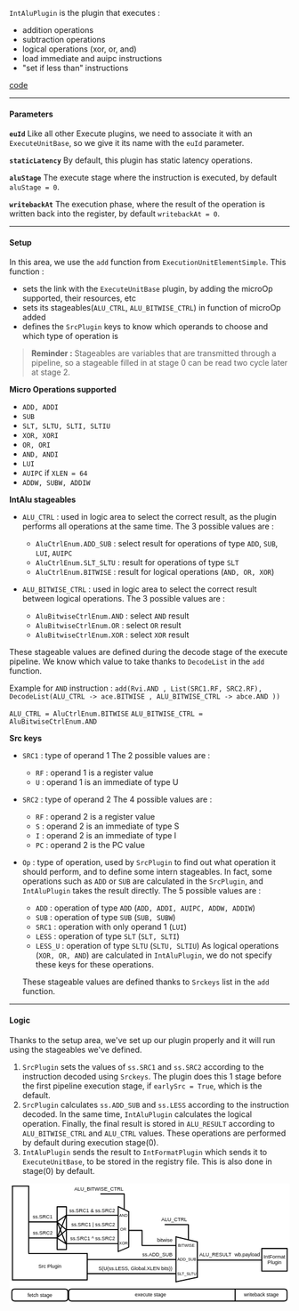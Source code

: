 `IntAluPlugin` is the plugin that executes :
- addition operations
- subtraction operations
- logical operations (xor, or, and)
- load immediate and auipc instructions
- "set if less than" instructions

[code](https://github.com/SpinalHDL/NaxRiscv/blob/main/src/main/scala/naxriscv/execute/IntAluPlugin.scala)

___

#### Parameters

**`euId`**
Like all other Execute plugins, we need to associate it with an `ExecuteUnitBase`, so we give it its name with the `euId` parameter.

**`staticLatency`**
By default, this plugin has static latency operations.

**`aluStage`**
The execute stage where the instruction is executed, by default `aluStage = 0`.

**`writebackAt`**
The execution phase, where the result of the operation is written back into the register, by default `writebackAt = 0`.

___

#### Setup

In this area, we use the `add` function from `ExecutionUnitElementSimple`.
This function : 
- sets the link with the `ExecuteUnitBase` plugin, by adding the microOp supported, their resources, etc
- sets its stageables(`ALU_CTRL`, `ALU_BITWISE_CTRL`) in function of microOp added
- defines the `SrcPlugin` keys to know which operands to choose and which type of operation is

> **Reminder :** Stageables are variables that are transmitted through a pipeline, so a stageable filled in at stage 0 can be read two cycle later at stage 2.

**Micro Operations supported**
- `ADD, ADDI`
- `SUB`
- `SLT, SLTU, SLTI, SLTIU`
- `XOR, XORI`
- `OR, ORI`
- `AND, ANDI`
- `LUI`
- `AUIPC`
if `XLEN = 64`
- `ADDW, SUBW, ADDIW`

**IntAlu stageables**

- `ALU_CTRL` : used in logic area to select the correct result, as the plugin performs all operations at the same time.
	The 3 possible values are :
	- `AluCtrlEnum.ADD_SUB` : select result for operations of type `ADD`, `SUB`, `LUI`, `AUIPC`
	- `AluCtrlEnum.SLT_SLTU` : result for operations of type `SLT`
	- `AluCtrlEnum.BITWISE` : result for logical operations (`AND, OR, XOR`)

- `ALU_BITWISE_CTRL` : used in logic area to select the correct result between logical operations.
	The 3 possible values are :
	- `AluBitwiseCtrlEnum.AND` : select `AND` result
	- `AluBitwiseCtrlEnum.OR` : select `OR` result
	- `AluBitwiseCtrlEnum.XOR` : select `XOR` result

These stageable values are defined during the decode stage of the execute pipeline. We know which value to take thanks to `DecodeList` in the `add` function.

Example for `AND` instruction :
`add(Rvi.AND , List(SRC1.RF, SRC2.RF), DecodeList(ALU_CTRL -> ace.BITWISE , ALU_BITWISE_CTRL -> abce.AND ))`

`ALU_CTRL = AluCtrlEnum.BITWISE` 
`ALU_BITWISE_CTRL = AluBitwiseCtrlEnum.AND`

**Src keys**

- `SRC1` : type of operand 1
	The 2 possible values are :
	- `RF` : operand 1 is a register value
	- `U` : operand 1 is an immediate of type U

- `SRC2` : type of operand 2
	The 4 possible values are :
	- `RF` : operand 2 is a register value
	- `S` : operand 2 is an immediate of type S
	- `I` : operand 2 is an immediate of type I
	- `PC` : operand 2 is the PC value

- `Op` : type of operation, used by `SrcPlugin` to find out what operation it should perform, and to define some intern stageables.
	In fact, some operations such as `ADD` or `SUB` are calculated in the `SrcPlugin`, and `IntAluPlugin` takes the result directly.
	The 5 possible values are :
	- `ADD` : operation of type `ADD` (`ADD, ADDI, AUIPC, ADDW, ADDIW`)
	- `SUB` : operation of type `SUB` (`SUB, SUBW`)
	- `SRC1` : operation with only operand 1 (`LUI`)
	- `LESS` : operation of type `SLT` (`SLT, SLTI`)
	- `LESS_U` : operation of type `SLTU` (`SLTU, SLTIU`)
	As logical operations (`XOR, OR, AND`) are calculated in `IntAluPlugin`, we do not specify these keys for these operations.
	
	These stageable values are defined thanks to `Srckeys` list in the `add` function.

___

#### Logic

Thanks to the setup area, we've set up our plugin properly and it will run using the stageables we've defined.

1. `SrcPlugin` sets the values of `ss.SRC1` and `ss.SRC2` according to the instruction decoded using `Srckeys`. The plugin does this 1 stage before the first pipeline execution stage, if `earlySrc = True`, which is the default.
2. `SrcPlugin` calculates `ss.ADD_SUB` and `ss.LESS` according to the instruction decoded. In the same time, `IntAluPlugin` calculates the logical operation. Finally, the final result is stored in `ALU_RESULT` according to `ALU_BITWISE_CTRL` and `ALU_CTRL` values. These operations are performed by default during execution stage(0).
3. `IntAluPlugin` sends the result to `IntFormatPlugin` which sends it to `ExecuteUnitBase`, to be stored in the registry file. This is also done in stage(0) by default.

<svg version="1.1" xmlns="http://www.w3.org/2000/svg" viewBox="0 0 1115.3130136358536 478" width="1115.3130136358536" height="478">
  <!-- svg-source:excalidraw -->
  
  <defs>
    <style class="style-fonts">
      @font-face {
        font-family: "Virgil";
        src: url("https://excalidraw.com/Virgil.woff2");
      }
      @font-face {
        font-family: "Cascadia";
        src: url("https://excalidraw.com/Cascadia.woff2");
      }
    </style>
  </defs>
  <rect x="0" y="0" width="1115.3130136358536" height="478" fill="#ffffff"></rect><g stroke-linecap="round"><g transform="translate(433 92) rotate(0 0 89.5)"><path d="M0 0 C0 53.51, 0 107.03, 0 179 M0 0 C0 71.44, 0 142.88, 0 179" stroke="#000000" stroke-width="4" fill="none"></path></g></g><mask></mask><g stroke-linecap="round"><g transform="translate(475 113) rotate(0 0 70)"><path d="M0 0 C0 52.28, 0 104.56, 0 140 M0 0 C0 50.57, 0 101.14, 0 140" stroke="#000000" stroke-width="4" fill="none"></path></g></g><mask></mask><g stroke-linecap="round"><g transform="translate(433 92) rotate(0 21 10.5)"><path d="M0 0 C10.15 5.08, 20.3 10.15, 42 21 M0 0 C15.8 7.9, 31.6 15.8, 42 21" stroke="#000000" stroke-width="4" fill="none"></path></g></g><mask></mask><g stroke-linecap="round"><g transform="translate(433 271) rotate(0 20.5 -8.5)"><path d="M0 0 C15.63 -6.48, 31.26 -12.96, 41 -17 M0 0 C12.01 -4.98, 24.02 -9.96, 41 -17" stroke="#000000" stroke-width="4" fill="none"></path></g></g><mask></mask><g stroke-linecap="round"><g transform="translate(663 212.5) rotate(0 0 89.5)"><path d="M0 0 C0 49.27, 0 98.54, 0 179 M0 0 C0 67.59, 0 135.18, 0 179" stroke="#000000" stroke-width="4" fill="none"></path></g></g><mask></mask><g stroke-linecap="round"><g transform="translate(748 233.5) rotate(0 0 70)"><path d="M0 0 C0 40.91, 0 81.81, 0 140 M0 0 C0 52.14, 0 104.28, 0 140" stroke="#000000" stroke-width="4" fill="none"></path></g></g><mask></mask><g stroke-linecap="round"><g transform="translate(663 212.5) rotate(0 42.5 10)"><path d="M0 0 C22.38 5.27, 44.76 10.53, 85 20 M0 0 C25.48 5.99, 50.95 11.99, 85 20" stroke="#000000" stroke-width="4" fill="none"></path></g></g><mask></mask><g stroke-linecap="round"><g transform="translate(663 391.5) rotate(0 42.5 -9)"><path d="M0 0 C27.28 -5.78, 54.55 -11.55, 85 -18 M0 0 C28.56 -6.05, 57.12 -12.1, 85 -18" stroke="#000000" stroke-width="4" fill="none"></path></g></g><mask></mask><g stroke-linecap="round"><g transform="translate(430 184) rotate(0 -100.5 0)"><path d="M0 0 C-63.29 0, -126.57 0, -201 0 M0 0 C-78.69 0, -157.38 0, -201 0" stroke="#000000" stroke-width="4" fill="none"></path></g></g><mask></mask><g stroke-linecap="round"><g transform="translate(430 127) rotate(0 -100.5 0)"><path d="M0 0 C-47.14 0, -94.29 0, -201 0 M0 0 C-79.02 0, -158.04 0, -201 0" stroke="#000000" stroke-width="4" fill="none"></path></g></g><mask></mask><g stroke-linecap="round"><g transform="translate(430 240) rotate(0 -100.5 0)"><path d="M0 0 C-72.46 0, -144.92 0, -201 0 M0 0 C-69.8 0, -139.6 0, -201 0" stroke="#000000" stroke-width="4" fill="none"></path></g></g><mask></mask><g stroke-linecap="round"><g transform="translate(364 42) rotate(0 46.5 30)"><path d="M0 0 C36.14 0, 72.28 0, 93 0 M0 0 C33.25 0, 66.49 0, 93 0 M93 0 C93 18.74, 93 37.47, 93 60 M93 0 C93 13.7, 93 27.4, 93 60" stroke="#000000" stroke-width="4" fill="none"></path></g></g><mask></mask><g stroke-linecap="round"><g transform="translate(662 247) rotate(0 -92.5 -30)"><path d="M0 0 C-46.49 0, -92.98 0, -134 0 M0 0 C-35.87 0, -71.73 0, -134 0 M-134 0 C-134 -22.38, -134 -44.76, -134 -60 M-134 0 C-134 -22.77, -134 -45.54, -134 -60 M-134 -60 C-144.89 -60, -155.78 -60, -185 -60 M-134 -60 C-150.46 -60, -166.92 -60, -185 -60" stroke="#000000" stroke-width="4" fill="none"></path></g></g><mask></mask><g stroke-linecap="round"><g transform="translate(619.5 164) rotate(0 46.5 30)"><path d="M0 0 C19.28 0, 38.56 0, 93 0 M0 0 C21.2 0, 42.4 0, 93 0 M93 0 C93 23.63, 93 47.26, 93 60 M93 0 C93 23.12, 93 46.25, 93 60" stroke="#000000" stroke-width="4" fill="none"></path></g></g><mask></mask><g transform="translate(238 96) rotate(0 91.5 11.5)"><text x="91.5" y="18" font-family="Helvetica, Segoe UI Emoji" font-size="20px" fill="#000000" text-anchor="middle" style="white-space: pre;" direction="ltr">ss.SRC1 &amp; ss.SRC2</text></g><g transform="translate(246 152.5) rotate(0 87.5 11.5)"><text x="87.5" y="18" font-family="Helvetica, Segoe UI Emoji" font-size="20px" fill="#000000" text-anchor="middle" style="white-space: pre;" direction="ltr">ss.SRC1 | ss.SRC2</text></g><g transform="translate(242 208.5) rotate(0 89.5 11.5)"><text x="89.5" y="18" font-family="Helvetica, Segoe UI Emoji" font-size="20px" fill="#000000" text-anchor="middle" style="white-space: pre;" direction="ltr">ss.SRC1 ^ ss.SRC2</text></g><g transform="translate(257.5 10) rotate(0 98.5 11.5)"><text x="98.5" y="18" font-family="Helvetica, Segoe UI Emoji" font-size="20px" fill="#000000" text-anchor="middle" style="white-space: pre;" direction="ltr">ALU_BITWISE_CTRL</text></g><g transform="translate(436.5 118.5) rotate(0 17.5 9)"><text x="17.5" y="14" font-family="Helvetica, Segoe UI Emoji" font-size="16px" fill="#000000" text-anchor="middle" style="white-space: pre;" direction="ltr">AND</text></g><g transform="translate(440.5 173) rotate(0 12.5 9)"><text x="12.5" y="14" font-family="Helvetica, Segoe UI Emoji" font-size="16px" fill="#000000" text-anchor="middle" style="white-space: pre;" direction="ltr">OR</text></g><g transform="translate(436 230) rotate(0 18 9)"><text x="18" y="14" font-family="Helvetica, Segoe UI Emoji" font-size="16px" fill="#000000" text-anchor="middle" style="white-space: pre;" direction="ltr">XOR</text></g><g transform="translate(587.5 214.5) rotate(0 31 11.5)"><text x="31" y="18" font-family="Helvetica, Segoe UI Emoji" font-size="20px" fill="#000000" text-anchor="middle" style="white-space: pre;" direction="ltr">bitwise</text></g><g stroke-linecap="round"><g transform="translate(660 303) rotate(0 -174.5 0)"><path d="M0 0 C-101.24 0, -202.48 0, -349 0 M0 0 C-97.47 0, -194.93 0, -349 0" stroke="#000000" stroke-width="4" fill="none"></path></g></g><mask></mask><g stroke-linecap="round"><g transform="translate(660 359) rotate(0 -175 0)"><path d="M0 0 C-83.95 0, -167.91 0, -350 0 M0 0 C-76.54 0, -153.08 0, -350 0" stroke="#000000" stroke-width="4" fill="none"></path></g></g><mask></mask><g transform="translate(353.5 328) rotate(0 148 11.5)"><text x="148" y="18" font-family="Helvetica, Segoe UI Emoji" font-size="20px" fill="#000000" text-anchor="middle" style="white-space: pre;" direction="ltr">S(U(ss.LESS, Global.XLEN bits))</text></g><g transform="translate(528.5 273) rotate(0 60.5 11.5)"><text x="60.5" y="18" font-family="Helvetica, Segoe UI Emoji" font-size="20px" fill="#000000" text-anchor="middle" style="white-space: pre;" direction="ltr">ss.ADD_SUB</text></g><g transform="translate(670.5 237.5) rotate(0 33.5 9)"><text x="33.5" y="14" font-family="Helvetica, Segoe UI Emoji" font-size="16px" fill="#000000" text-anchor="middle" style="white-space: pre;" direction="ltr">BITWISE</text></g><g transform="translate(667 351) rotate(0 39 9)"><text x="39" y="14" font-family="Helvetica, Segoe UI Emoji" font-size="16px" fill="#000000" text-anchor="middle" style="white-space: pre;" direction="ltr">SLT_SLTU</text></g><g transform="translate(667.5 294) rotate(0 38.5 9)"><text x="38.5" y="14" font-family="Helvetica, Segoe UI Emoji" font-size="16px" fill="#000000" text-anchor="middle" style="white-space: pre;" direction="ltr">ADD_SUB</text></g><g transform="translate(604.5 132.5) rotate(0 51.5 11.5)"><text x="51.5" y="18" font-family="Helvetica, Segoe UI Emoji" font-size="20px" fill="#000000" text-anchor="middle" style="white-space: pre;" direction="ltr">ALU_CTRL</text></g><g transform="translate(755.8959111569475 272.02081776861047) rotate(0 64 11.5)"><text x="64" y="18" font-family="Helvetica, Segoe UI Emoji" font-size="20px" fill="#000000" text-anchor="middle" style="white-space: pre;" direction="ltr">ALU_RESULT</text></g><g stroke-linecap="round"><g transform="translate(750 305) rotate(0 126.42694077978103 0)"><path d="M0 0 C80.19 0, 160.37 0, 252.85 0 M0 0 C60.12 0, 120.24 0, 252.85 0" stroke="#000000" stroke-width="4" fill="none"></path></g></g><mask></mask><g transform="translate(895.666915702232 272.02081776861047) rotate(0 51 11.5)"><text x="51" y="18" font-family="Helvetica, Segoe UI Emoji" font-size="20px" fill="#000000" text-anchor="middle" style="white-space: pre;" direction="ltr">wb.payload</text></g><g stroke-linecap="round" transform="translate(1004.3130136358536 258.9791822313896) rotate(0 50.5 45)"><path d="M0 0 C22.57 0, 45.14 0, 101 0 M0 0 C31.97 0, 63.94 0, 101 0 M101 0 C101 34.95, 101 69.9, 101 90 M101 0 C101 20.58, 101 41.16, 101 90 M101 90 C65.19 90, 29.39 90, 0 90 M101 90 C67.97 90, 34.94 90, 0 90 M0 90 C0 68.72, 0 47.43, 0 0 M0 90 C0 65.6, 0 41.2, 0 0" stroke="#000000" stroke-width="4" fill="none"></path></g><g transform="translate(1011.3130136358536 280.9791822313896) rotate(0 43.5 23)"><text x="43.5" y="18" font-family="Helvetica, Segoe UI Emoji" font-size="20px" fill="#000000" text-anchor="middle" style="white-space: pre;" direction="ltr">IntFormat</text><text x="43.5" y="41" font-family="Helvetica, Segoe UI Emoji" font-size="20px" fill="#000000" text-anchor="middle" style="white-space: pre;" direction="ltr">Plugin</text></g><g stroke-linecap="round" transform="translate(236 420) rotate(0 434.5 24)"><path d="M12 0 M12 0 C336.3 0, 660.6 0, 857 0 M12 0 C221.69 0, 431.39 0, 857 0 M857 0 C865 0, 869 4, 869 12 M857 0 C865 0, 869 4, 869 12 M869 12 C869 19.06, 869 26.12, 869 36 M869 12 C869 17.41, 869 22.82, 869 36 M869 36 C869 44, 865 48, 857 48 M869 36 C869 44, 865 48, 857 48 M857 48 C542.87 48, 228.74 48, 12 48 M857 48 C591.36 48, 325.73 48, 12 48 M12 48 C4 48, 0 44, 0 36 M12 48 C4 48, 0 44, 0 36 M0 36 C0 28.89, 0 21.77, 0 12 M0 36 C0 27.95, 0 19.89, 0 12 M0 12 C0 4, 4 0, 12 0 M0 12 C0 4, 4 0, 12 0" stroke="#000000" stroke-width="4" fill="none"></path></g><g stroke-linecap="round" transform="translate(10 420) rotate(0 111.5 24)"><path d="M12 0 M12 0 C55.91 0, 99.83 0, 211 0 M12 0 C57.21 0, 102.41 0, 211 0 M211 0 C219 0, 223 4, 223 12 M211 0 C219 0, 223 4, 223 12 M223 12 C223 17.92, 223 23.84, 223 36 M223 12 C223 17.93, 223 23.86, 223 36 M223 36 C223 44, 219 48, 211 48 M223 36 C223 44, 219 48, 211 48 M211 48 C144.28 48, 77.57 48, 12 48 M211 48 C158.67 48, 106.34 48, 12 48 M12 48 C4 48, 0 44, 0 36 M12 48 C4 48, 0 44, 0 36 M0 36 C0 28.01, 0 20.01, 0 12 M0 36 C0 26.49, 0 16.98, 0 12 M0 12 C0 4, 4 0, 12 0 M0 12 C0 4, 4 0, 12 0" stroke="#000000" stroke-width="4" fill="none"></path></g><g transform="translate(72 432.5) rotate(0 49.5 11.5)"><text x="49.5" y="18" font-family="Helvetica, Segoe UI Emoji" font-size="20px" fill="#000000" text-anchor="middle" style="white-space: pre;" direction="ltr">fetch stage</text></g><g stroke-linecap="round"><g transform="translate(12.37144998176177 12) rotate(0 0 186)"><path d="M0 0 C0 62, 0 310, 0 372 M0 0 C0 62, 0 310, 0 372" stroke="#000000" stroke-width="4" fill="none"></path></g></g><mask></mask><g stroke-linecap="round"><g transform="translate(310 279) rotate(0 0 51)"><path d="M0 0 C0 17, 0 85, 0 102 M0 0 C0 17, 0 85, 0 102" stroke="#000000" stroke-width="4" fill="none"></path></g></g><mask></mask><g stroke-linecap="round"><g transform="translate(12.675827471917728 384) rotate(0 148.66208626404114 0)"><path d="M0 0 C49.55 0, 247.77 0, 297.32 0 M0 0 C49.55 0, 247.77 0, 297.32 0" stroke="#000000" stroke-width="4" fill="none"></path></g></g><mask></mask><g stroke-linecap="round"><g transform="translate(11.78564095033721 11) rotate(0 32.607179524831395 0)"><path d="M0 0 C10.87 0, 54.35 0, 65.21 0 M0 0 C10.87 0, 54.35 0, 65.21 0" stroke="#000000" stroke-width="4" fill="none"></path></g></g><mask></mask><g stroke-linecap="round"><g transform="translate(77 279) rotate(0 116.375 0)"><path d="M0 0 C38.79 0, 193.96 0, 232.75 0 M0 0 C38.79 0, 193.96 0, 232.75 0" stroke="#000000" stroke-width="4" fill="none"></path></g></g><mask></mask><g stroke-linecap="round"><g transform="translate(77 12) rotate(0 0 132)"><path d="M0 0 C0 44, 0 220, 0 264 M0 0 C0 44, 0 220, 0 264" stroke="#000000" stroke-width="4" fill="none"></path></g></g><mask></mask><g transform="translate(115.24525257872165 318.2218951902719) rotate(0 46 11.5)"><text x="46" y="18" font-family="Helvetica, Segoe UI Emoji" font-size="20px" fill="#000000" text-anchor="middle" style="white-space: pre;" direction="ltr">Src Plugin</text></g><g stroke-linecap="round"><g transform="translate(190.40678730878574 153.2058193234052) rotate(0 -55.70339365439287 0)"><path d="M0 0 C-41.1 0, -82.19 0, -111.41 0 M0 0 C-29.71 0, -59.42 0, -111.41 0" stroke="#000000" stroke-width="4" fill="none"></path></g></g><mask></mask><g stroke-linecap="round"><g transform="translate(190.06001643880546 217.3087289851078) rotate(0 -56.03000821940273 0)"><path d="M0 0 C-36.7 0, -73.4 0, -112.06 0 M0 0 C-26 0, -52.01 0, -112.06 0" stroke="#000000" stroke-width="4" fill="none"></path></g></g><mask></mask><g transform="translate(92.10158305448124 121.42825333504192) rotate(0 40 11.5)"><text x="40" y="18" font-family="Helvetica, Segoe UI Emoji" font-size="20px" fill="#000000" text-anchor="middle" style="white-space: pre;" direction="ltr">ss.SRC1</text></g><g stroke-linecap="round" transform="translate(190 93) rotate(0 18.5 84.97122373723454)"><path d="M0 0 L37 0 L37 169.94 L0 169.94" stroke="none" stroke-width="0" fill="#ffffff"></path><path d="M0 0 C11.53 0, 23.06 0, 37 0 M0 0 C11.2 0, 22.4 0, 37 0 M37 0 C37 53.67, 37 107.33, 37 169.94 M37 0 C37 41.66, 37 83.31, 37 169.94 M37 169.94 C24.39 169.94, 11.77 169.94, 0 169.94 M37 169.94 C25.97 169.94, 14.95 169.94, 0 169.94 M0 169.94 C0 119.99, 0 70.04, 0 0 M0 169.94 C0 116.97, 0 63.99, 0 0" stroke="#000000" stroke-width="4" fill="none"></path></g><g stroke-linecap="round"><g transform="translate(189.01970382886464 153.09856917434635) rotate(0 18.55224154394557 -13.003907624260933)"><path d="M0 0 C9.63 -6.75, 19.26 -13.5, 37.1 -26.01 M0 0 C7.99 -5.6, 15.97 -11.2, 37.1 -26.01" stroke="#000000" stroke-width="4" fill="none"></path></g></g><mask></mask><g stroke-linecap="round"><g transform="translate(189.7132455688252 153.09856917434635) rotate(0 18.5522415439456 15.778074584103265)"><path d="M0 0 C13.03 11.08, 26.06 22.16, 37.1 31.56 M0 0 C10.58 9, 21.16 18, 37.1 31.56" stroke="#000000" stroke-width="4" fill="none"></path></g></g><mask></mask><g stroke-linecap="round"><g transform="translate(190.06001643880546 153.09856917434635) rotate(0 17.68531436899488 43.69312961751673)"><path d="M0 0 C10.62 26.23, 21.24 52.46, 35.37 87.39 M0 0 C12.4 30.64, 24.81 61.29, 35.37 87.39" stroke="#000000" stroke-width="4" fill="none"></path></g></g><mask></mask><g stroke-linecap="round"><g transform="translate(189.36647469884485 216.90440925071997) rotate(0 18.552241543945627 -15.604689149113113)"><path d="M0 0 C7.72 -6.49, 15.44 -12.99, 37.1 -31.21 M0 0 C14.33 -12.05, 28.66 -24.11, 37.1 -31.21" stroke="#000000" stroke-width="4" fill="none"></path></g></g><mask></mask><g stroke-linecap="round"><g transform="translate(190.06001643880546 217.59795099068057) rotate(0 17.85869980398502 11.443438709349621)"><path d="M0 0 C8.3 5.32, 16.6 10.64, 35.72 22.89 M0 0 C9.24 5.92, 18.47 11.84, 35.72 22.89" stroke="#000000" stroke-width="4" fill="none"></path></g></g><mask></mask><g stroke-linecap="round"><g transform="translate(189.36647469884485 217.25118012070027) rotate(0 18.205470673965323 -44.38667135747731)"><path d="M0 0 C12.52 -30.52, 25.03 -61.04, 36.41 -88.77 M0 0 C12.31 -30.01, 24.61 -60.01, 36.41 -88.77" stroke="#000000" stroke-width="4" fill="none"></path></g></g><mask></mask><g transform="translate(92.89924463368231 185.8620967147499) rotate(0 40 11.5)"><text x="40" y="18" font-family="Helvetica, Segoe UI Emoji" font-size="20px" fill="#000000" text-anchor="middle" style="white-space: pre;" direction="ltr">ss.SRC2</text></g><g transform="translate(498.4362656202085 431.8305083313313) rotate(0 63 11.5)"><text x="63" y="18" font-family="Helvetica, Segoe UI Emoji" font-size="20px" fill="#000000" text-anchor="middle" style="white-space: pre;" direction="ltr">execute stage</text></g><g transform="translate(932.4921900906481 431.4689089339777) rotate(0 70 11.5)"><text x="70" y="18" font-family="Helvetica, Segoe UI Emoji" font-size="20px" fill="#000000" text-anchor="middle" style="white-space: pre;" direction="ltr">writeback stage</text></g><g stroke-linecap="round"><g transform="translate(898.2139255647032 421.07970554327244) rotate(0 0 23.172077127294102)"><path d="M0 0 C0 17.59, 0 35.17, 0 46.34 M0 0 C0 11.92, 0 23.85, 0 46.34" stroke="#000000" stroke-width="4" fill="none"></path></g></g><mask></mask></svg>
  
  
  
  
